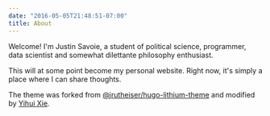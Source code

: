 ```yaml
---
date: "2016-05-05T21:48:51-07:00"
title: About
---
```


Welcome! I'm Justin Savoie, a student of political science, programmer, data scientist and somewhat dilettante philosophy enthusiast. 

This will at some point become my personal website. Right now, it's simply a place where I can share thoughts.

The theme was forked from [@jrutheiser/hugo-lithium-theme](https://github.com/jrutheiser/hugo-lithium-theme) and modified by [Yihui Xie](https://github.com/yihui/hugo-lithium).
